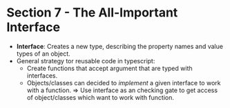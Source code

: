 # Section 7 - The All-Important Interface
- __Interface__: Creates a new type, describing the property names and value types of an object.
- General strategy tor reusable code in typescript:
  + Create functions that accept argument that are typed with interfaces.
  + Objects/classes can decided to _implement_ a given interface to work with a function.
  => Use interface as an checking gate to get access of object/classes which want to work with function.